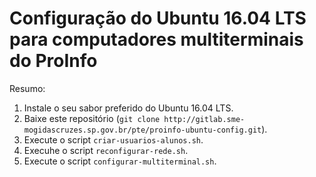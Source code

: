 # Configuração do Ubuntu 16.04 LTS para computadores multiterminais do ProInfo

Resumo:

1. Instale o seu sabor preferido do Ubuntu 16.04 LTS.
2. Baixe este repositório (`git clone http://gitlab.sme-mogidascruzes.sp.gov.br/pte/proinfo-ubuntu-config.git`).
3. Execute o script `criar-usuarios-alunos.sh`.
4. Execuhe o script `reconfigurar-rede.sh`.
5. Execute o script `configurar-multiterminal.sh`.